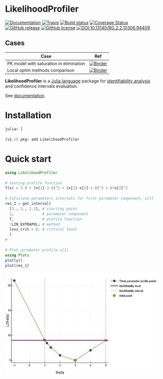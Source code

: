 # LikelihoodProfiler

[![Documentation](https://img.shields.io/badge/docs-latest-blue.svg)](https://insysbio.github.io/LikelihoodProfiler.jl/latest)
[![Travis](https://travis-ci.org/insysbio/LikelihoodProfiler.jl.svg?branch=master)](https://travis-ci.org/insysbio/LikelihoodProfiler.jl)
[![Build status](https://ci.appveyor.com/api/projects/status/ntk7f1lpjct58n6t/branch/master?svg=true)](https://ci.appveyor.com/project/metelkin/likelihoodprofiler-jl/branch/master)
[![Coverage Status](https://coveralls.io/repos/github/insysbio/LikelihoodProfiler.jl/badge.svg?branch=master)](https://coveralls.io/github/insysbio/LikelihoodProfiler.jl?branch=master)
[![GitHub release](https://img.shields.io/github/release/insysbio/LikelihoodProfiler.jl.svg)](https://github.com/insysbio/LikelihoodProfiler.jl/releases/)
[![GitHub license](https://img.shields.io/github/license/insysbio/LikelihoodProfiler.jl.svg)](https://github.com/insysbio/LikelihoodProfiler.jl/blob/master/LICENSE)
[![DOI:10.13140/RG.2.2.10306.94409](https://zenodo.org/badge/DOI/10.13140/RG.2.2.10306.94409.svg)](https://doi.org/10.13140/RG.2.2.10306.94409)

## Cases
 Case | Ref
 ----|----
 PK model with saturation in elimination | [![Binder](https://mybinder.org/badge_logo.svg)](https://mybinder.org/v2/gh/insysbio/LikelihoodProfiler.jl/master?filepath=%2Fnotebook%2Fpk_saturation.ipynb)
 Local optim methods comparison | [![Binder](https://mybinder.org/badge_logo.svg)](https://mybinder.org/v2/gh/insysbio/LikelihoodProfiler.jl/master?filepath=notebook%2FDerivative-free%20algs%20comparison.ipynb)

**LikelihoodProfiler** is a [Julia language](https://julialang.org/downloads/) package for [identifiability analysis](https://en.wikipedia.org/wiki/Identifiability_analysis) and confidence intervals evaluation.

See [documentation](https://insysbio.github.io/LikelihoodProfiler.jl/latest/).

# Installation

```julia
julia> ]

(v1.2) pkg> add LikelihoodProfiler
```

# Quick start

```julia
using LikelihoodProfiler

# testing profile function
f(x) = 5.0 + (x[1]-3.0)^2 + (x[1]-x[2]-1.0)^2 + 0*x[3]^2

# Calculate parameters intervals for first parameter component, x[1]
res_1 = get_interval(
  [3., 2., 2.1], # starting point
  1,             # parameter component
  f,             # profile function
  :LIN_EXTRAPOL; # method
  loss_crit = 9. # critical level
  )
#

# Plot parameter profile x[1]
using Plots
plotly()
plot(res_1)
```

![Plot Linear](img/plot_lin.png?raw=true)
